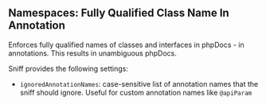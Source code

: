 ## Namespaces: Fully Qualified Class Name In Annotation

Enforces fully qualified names of classes and interfaces in phpDocs - in annotations. This results in unambiguous phpDocs.

Sniff provides the following settings:

* `ignoredAnnotationNames`: case-sensitive list of annotation names that the sniff should ignore. Useful for custom annotation names like `@apiParam`